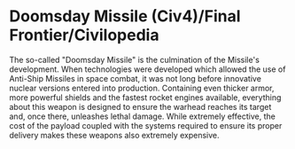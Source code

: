 # Doomsday Missile (Civ4)/Final Frontier/Civilopedia

The so-called "Doomsday Missile" is the culmination of the Missile's development. When technologies were developed which allowed the use of Anti-Ship Missiles in space combat, it was not long before innovative nuclear versions entered into production. Containing even thicker armor, more powerful shields and the fastest rocket engines available, everything about this weapon is designed to ensure the warhead reaches its target and, once there, unleashes lethal damage. While extremely effective, the cost of the payload coupled with the systems required to ensure its proper delivery makes these weapons also extremely expensive.